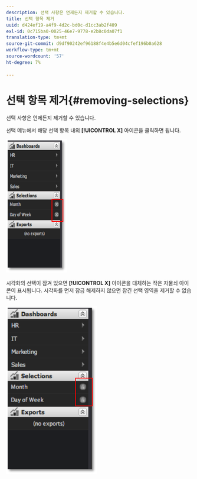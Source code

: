 ```yaml
---
description: 선택 사항은 언제든지 제거할 수 있습니다.
title: 선택 항목 제거
uuid: d424ef19-a4f9-4d2c-bd0c-d1cc3ab2f409
exl-id: 0c715ba0-0025-46e7-9778-e2b8c0da07f1
translation-type: tm+mt
source-git-commit: d9df90242ef96188f4e4b5e6d04cfef196b0a628
workflow-type: tm+mt
source-wordcount: '57'
ht-degree: 7%

---
```


# 선택 항목 제거{#removing-selections}

선택 사항은 언제든지 제거할 수 있습니다.

선택 메뉴에서 해당 선택 항목 내의 **[!UICONTROL X]** 아이콘을 클릭하면 됩니다.

![](assets/selection_remove.png)

시각화의 선택이 잠겨 있으면 **[!UICONTROL X]** 아이콘을 대체하는 작은 자물쇠 아이콘이 표시됩니다. 시각화를 먼저 잠금 해제하지 않으면 잠긴 선택 영역을 제거할 수 없습니다.

![](assets/selection_remove_locked.png)
